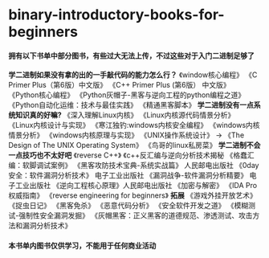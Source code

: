 # binary-introductory-books-for-beginners



#### 拥有以下书单中部分图书，有些过大无法上传，不过这些对于入门二进制足够了



**学二进制如果没有拿的出的一手敲代码的能力怎么行？**
《window核心编程》
《C Primer Plus（第6版）中文版》
《C++ Primer Plus (第6版） 中文版》
《Python核心编程》
《Python灰帽子-黑客与逆向工程的python编程之道》
《Python自动化运维：技术与最佳实践》
《精通黑客脚本》
**学二进制没有一点系统知识真的好嘛?**
《深入理解Linux内核》
《Linux内核源代码情景分析》
《Linux内核设计与实现》
《寒江独钓:windows内核安全编程》
《windows内核情景分析》
《windows内核原理与实现》
《UNIX操作系统设计》 -> 《The Design of The UNIX Operating System》
《鸟哥的linux私房菜》
**学二进制不会一点技巧也不太好吧**
《reverse C++》
《c++反汇编与逆向分析技术揭秘
《格蠢汇编：软脚调试案例》
《黑客攻防技术宝典-系统实战篇》 人民邮电出版社
《0day安全：软件漏洞分析技术》 电子工业出版社
《漏洞战争-软件漏洞分析精要》 电子工业出版社
《逆向工程核心原理》人民邮电出版社
《加密与解密》
《IDA Pro权威指南》
《reverse engineering for beginners》
**拓展**
《游戏外挂开放艺术》
《捉虫日记》
《黑客免杀》
《恶意代码分析》
《安全软件开发之道》
《模糊测试-强制性安全漏洞发掘》
《灰帽黑客：正义黑客的道德规范、渗透测试、攻击方法和漏洞分析技术》



#### 本书单内图书仅供学习，不能用于任何商业活动